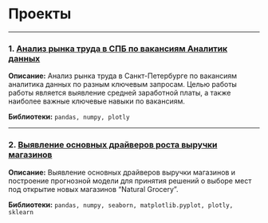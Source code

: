 # Проекты
<hr>

### 1. [Анализ рынка труда в СПБ по вакансиям Аналитик данных](https://colab.research.google.com/github/alexeiveselov92/other_projects/blob/master/Анализ%20рынка%20труда%20в%20СПБ%20Аналитик%20данных.ipynb)

**Описание:**
Анализ рынка труда в Санкт-Петербурге по вакансиям аналитика данных по разным ключевым запросам. Целью работы работы является выявление средней заработной платы, а также наиболее важные ключевые навыки по вакансиям.

**Библиотеки:**
`pandas, numpy, plotly`
<hr>

### 2. [Выявление основных драйверов роста выручки магазинов](https://colab.research.google.com/github/alexeiveselov92/other_projects/blob/master/Выявление%20основных%20драйверов%20роста%20выручки%20магазинов.ipynb)

**Описание:**
Выявление основных драйверов выручки магазинов и построение прогнозной модели для принятия решений о выборе мест под открытие новых магазинов “Natural Grocery”.

**Библиотеки:**
`pandas, numpy, seaborn, matplotlib.pyplot, plotly, sklearn`
